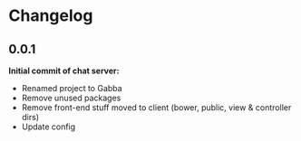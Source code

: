 # Changelog

## 0.0.1
**Initial commit of chat server:**
- Renamed project to Gabba
- Remove unused packages
- Remove front-end stuff moved to client (bower, public, view & controller dirs)
- Update config
